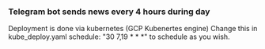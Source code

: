 ### Telegram bot sends news every 4 hours during day
Deployment is done via kubernetes (GCP Kubenertes engine)
Change this in kube_deploy.yaml 
      schedule: "30 7,19 * * *"
  to schedule as you wish.